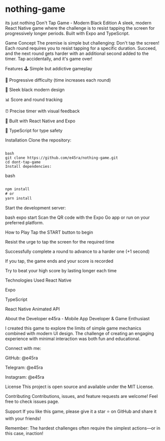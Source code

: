 # nothing-game
its just nothing
Don't Tap Game - Modern Black Edition
A sleek, modern React Native game where the challenge is to resist tapping the screen for progressively longer periods. Built with Expo and TypeScript.


Game Concept
The premise is simple but challenging: Don't tap the screen! Each round requires you to resist tapping for a specific duration. Succeed, and the next round gets harder with an additional second added to the timer. Tap accidentally, and it's game over!

Features
🕹️ Simple but addictive gameplay

🎯 Progressive difficulty (time increases each round)

🎨 Sleek black modern design

📊 Score and round tracking

⏰ Precise timer with visual feedback

📱 Built with React Native and Expo

💪 TypeScript for type safety

Installation
Clone the repository:
```console

bash
git clone https://github.com/e45ra/nothing-game.git
cd dont-tap-game
Install dependencies:
```
bash
```bat

npm install
# or
yarn install
```
Start the development server:

bash
expo start
Scan the QR code with the Expo Go app or run on your preferred platform.

How to Play
Tap the START button to begin

Resist the urge to tap the screen for the required time

Successfully complete a round to advance to a harder one (+1 second)

If you tap, the game ends and your score is recorded

Try to beat your high score by lasting longer each time

Technologies Used
React Native

Expo

TypeScript

React Native Animated API

About the Developer
e45ra - Mobile App Developer & Game Enthusiast

I created this game to explore the limits of simple game mechanics combined with modern UI design. The challenge of creating an engaging experience with minimal interaction was both fun and educational.

Connect with me:

GitHub: @e45ra

Telegram: @e45ra

Instagram: @e45ra

License
This project is open source and available under the MIT License.

Contributing
Contributions, issues, and feature requests are welcome! Feel free to check issues page.

Support
If you like this game, please give it a star ⭐ on GitHub and share it with your friends!

Remember: The hardest challenges often require the simplest actions—or in this case, inaction!

